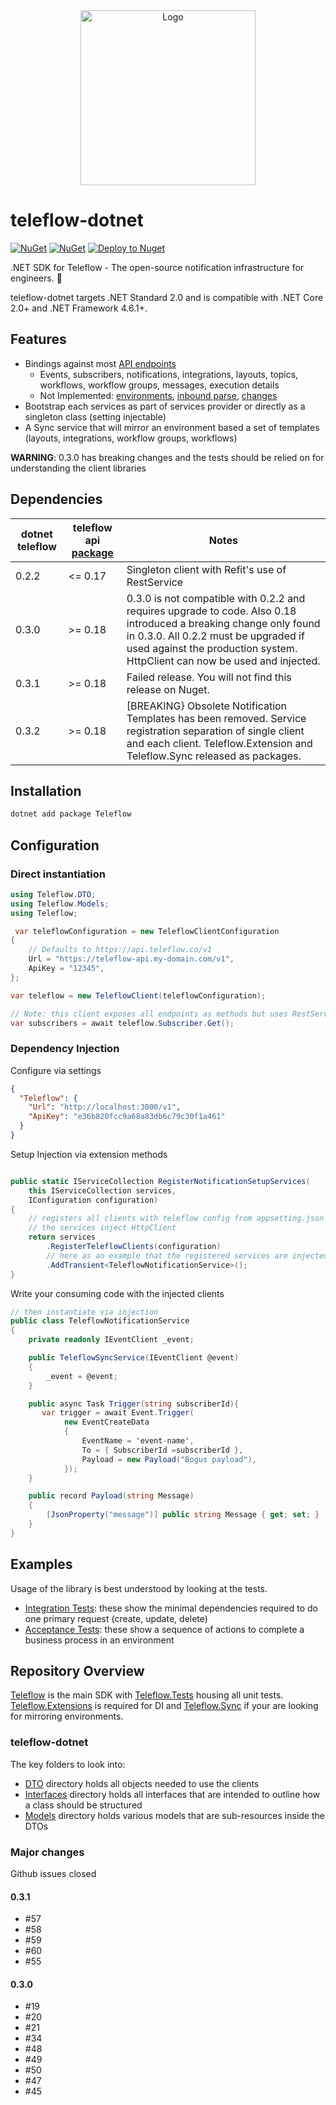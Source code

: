 <div align="center"> 
    <a href="https://teleflow.co" target="_blank"> 
        <picture>
            <source media="(prefers-color-scheme: dark)" srcset="https://user-images.githubusercontent.com/2233092/213641039-220ac15f-f367-4d13-9eaf-56e79433b8c1.png"> <img src="https://user-images.githubusercontent.com/2233092/213641043-3bbb3f21-3c53-4e67-afe5-755aeb222159.png" width="280" alt="Logo"/> 
        </picture> 
    </a> 
</div>

# teleflow-dotnet

[![NuGet](https://img.shields.io/nuget/v/Teleflow.svg)](https://www.nuget.org/packages/Teleflow/)
[![NuGet](https://img.shields.io/nuget/dt/Teleflow.svg)](https://www.nuget.org/packages/Teleflow/)
[![Deploy to Nuget](https://github.com/nxpkg/teleflow-dotnet/actions/workflows/dotnet-deploy.yaml/badge.svg)](https://github.com/nxpkg/teleflow-dotnet/actions/workflows/dotnet-deploy.yaml)

.NET SDK for Teleflow - The open-source notification infrastructure for engineers. 🚀

teleflow-dotnet targets .NET Standard 2.0 and is compatible with .NET Core 2.0+ and .NET Framework 4.6.1+.

## Features

- Bindings against most [API endpoints](https://docs.teleflow.co/api/overview/)
  - Events, subscribers, notifications, integrations, layouts, topics, workflows, workflow groups, messages, execution details
  - Not Implemented: [environments](https://docs.teleflow.co/api/get-current-environment/), [inbound parse](https://docs.teleflow.co/api/validate-the-mx-record-setup-for-the-inbound-parse-functionality/), [changes](https://docs.teleflow.co/api/get-changes/)
- Bootstrap each services as part of services provider or directly as a singleton class (setting injectable)
- A Sync service that will mirror an environment based a set of templates (layouts, integrations, workflow groups, workflows)

**WARNING**: 0.3.0 has breaking changes and the tests should be relied on for understanding the client libraries

## Dependencies

| dotnet teleflow | teleflow api [package](https://github.com/nxpkg/teleflow/pkgs/container/teleflow%2Fapi) | Notes                                                                                                                                                                                                                                   |
| ----------- | ---------------------------------------------------------------------------- | --------------------------------------------------------------------------------------------------------------------------------------------------------------------------------------------------------------------------------------- |
| 0.2.2       | <= 0.17                                                                      | Singleton client with Refit's use of RestService                                                                                                                                                                                        |
| 0.3.0       | >= 0.18                                                                      | 0.3.0 is not compatible with 0.2.2 and requires upgrade to code. Also 0.18 introduced a breaking change only found in 0.3.0. All 0.2.2 must be upgraded if used against the production system. HttpClient can now be used and injected. |
| 0.3.1       | >= 0.18                                                                      | Failed release. You will not find this release on Nuget.                                                                                                                                                                                |
| 0.3.2       | >= 0.18                                                                      | [BREAKING} Obsolete Notification Templates has been removed. Service registration separation of single client and each client. Teleflow.Extension and Teleflow.Sync released as packages.                                                       |

## Installation

```bash
dotnet add package Teleflow
```

## Configuration

### Direct instantiation

```csharp
using Teleflow.DTO;
using Teleflow.Models;
using Teleflow;

 var teleflowConfiguration = new TeleflowClientConfiguration
{
    // Defaults to https://api.teleflow.co/v1
    Url = "https://teleflow-api.my-domain.com/v1",
    ApiKey = "12345",
};

var teleflow = new TeleflowClient(teleflowConfiguration);

// Note: this client exposes all endpoints as methods but uses RestService
var subscribers = await teleflow.Subscriber.Get();
```

### Dependency Injection

Configure via settings

```appsettings.json
{
  "Teleflow": {
    "Url": "http://localhost:3000/v1",
    "ApiKey": "e36b820fcc9a68a83db6c79c30f1a461"
  }
}

```

Setup Injection via extension methods

```csharp

public static IServiceCollection RegisterNotificationSetupServices(
    this IServiceCollection services,
    IConfiguration configuration)
{
    // registers all clients with teleflow config from appsetting.json
    // the services inject HttpClient
    return services
        .RegisterTeleflowClients(configuration)
        // here as an example that the registered services are injected into local service
        .AddTransient<TeleflowNotificationService>();
}
```

Write your consuming code with the injected clients

```csharp
// then instantiate via injection
public class TeleflowNotificationService
{
    private readonly IEventClient _event;

    public TeleflowSyncService(IEventClient @event)
    {
        _event = @event;
    }

    public async Task Trigger(string subscriberId){
       var trigger = await Event.Trigger(
            new EventCreateData
            {
                EventName = 'event-name',
                To = { SubscriberId =subscriberId },
                Payload = new Payload("Bogus payload"),
            });
    }

    public record Payload(string Message)
    {
        [JsonProperty("message")] public string Message { get; set; }
    }
}
```

## Examples

Usage of the library is best understood by looking at the tests.

- [Integration Tests](https://github.com/nxpkg/teleflow-dotnet/tree/main/src/Teleflow.Tests/IntegrationTests): these show the minimal dependencies required to do one primary request (create, update, delete)
- [Acceptance Tests](https://github.com/nxpkg/teleflow-dotnet/tree/main/src/Teleflow.Tests/AcceptanceTests): these show a sequence of actions to complete a business process in an environment

## Repository Overview

[Teleflow](https://github.com/nxpkg/teleflow-dotnet/tree/main/src/Teleflow) is the main SDK with [Teleflow.Tests](https://github.com/nxpkg/teleflow-dotnet/tree/main/src/Teleflow.Tests) housing all unit tests. [Teleflow.Extensions](https://github.com/nxpkg/teleflow-dotnet/tree/main/src/Teleflow.Extensions) is required for DI and [Teleflow.Sync](https://github.com/nxpkg/teleflow-dotnet/tree/main/src/Teleflow.Sync)
if your are looking for mirroring environments.

### teleflow-dotnet

The key folders to look into:

- [DTO](https://github.com/nxpkg/teleflow-dotnet/tree/main/src/Teleflow/DTO) directory holds all objects needed to use the clients
- [Interfaces](https://github.com/nxpkg/teleflow-dotnet/tree/main/src/Teleflow/Interfaces) directory holds all interfaces that are intended to outline how a class should be structured
- [Models](https://github.com/nxpkg/teleflow-dotnet/tree/main/src/Teleflow/Models) directory holds various models that are sub-resources inside the DTOs

### Major changes

Github issues closed

#### 0.3.1

- #57
- #58
- #59
- #60
- #55

#### 0.3.0

- #19
- #20
- #21
- #34
- #48
- #49
- #50
- #47
- #45
